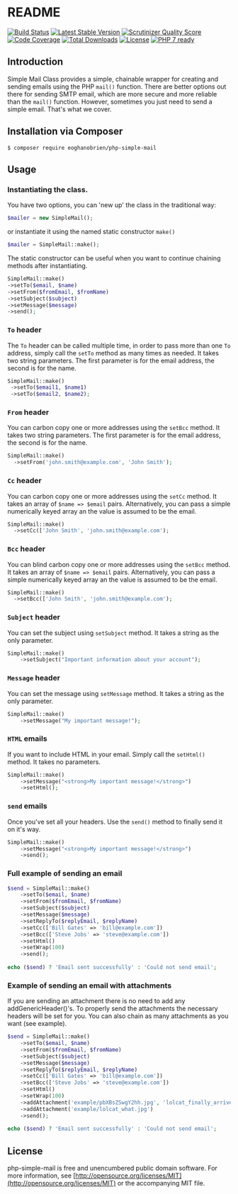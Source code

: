 # README

[![Build Status](https://travis-ci.org/eoghanobrien/php-simple-mail.png?branch=master)](https://travis-ci.org/eoghanobrien/php-simple-mail)
[![Latest Stable Version](https://poser.pugx.org/eoghanobrien/php-simple-mail/v/stable.png)](https://packagist.org/packages/eoghanobrien/php-simple-mail)
[![Scrutinizer Quality Score](https://scrutinizer-ci.com/g/eoghanobrien/php-simple-mail/badges/quality-score.png?s=a6850c4ef51c0d56ed50513d3749d6c1617dfaff)](https://scrutinizer-ci.com/g/eoghanobrien/php-simple-mail/)
[![Code Coverage](https://scrutinizer-ci.com/g/eoghanobrien/php-simple-mail/badges/coverage.png?s=d167e7faf23471deeef69d26ff23812a64e74326)](https://scrutinizer-ci.com/g/eoghanobrien/php-simple-mail/)
[![Total Downloads](https://poser.pugx.org/eoghanobrien/php-simple-mail/downloads.png)](https://packagist.org/packages/eoghanobrien/php-simple-mail)
[![License](https://poser.pugx.org/eoghanobrien/php-simple-mail/license.png)](https://packagist.org/packages/eoghanobrien/php-simple-mail)
[![PHP 7 ready](http://php7ready.timesplinter.ch/eoghanobrien/php-simple-mail/master/badge.svg)](https://travis-ci.org/eoghanobrien/php-simple-mail)

## Introduction

Simple Mail Class provides a simple, chainable wrapper for creating and sending emails using the PHP `mail()` function. There are better options out there for sending SMTP email, which are more secure and more reliable than the `mail()` function. However, sometimes you just need to send a simple email. That's what we cover.

## Installation via Composer

```
$ composer require eoghanobrien/php-simple-mail
```

## Usage

### Instantiating the class.

You have two options, you can 'new up' the class in the traditional way:

```php
$mailer = new SimpleMail();
```
or instantiate it using the named static constructor `make()`
```php
$mailer = SimpleMail::make();
```
The static constructor can be useful when you want to continue chaining methods after instantiating.
```php
SimpleMail::make()
->setTo($email, $name)
->setFrom($fromEmail, $fromName)
->setSubject($subject)
->setMessage($message)
->send();
```
 


### `To` header
 
The `To` header can be called multiple time, in order to pass more than one `To` address, simply call the `setTo` method as many times as needed. It takes two string parameters. The first parameter is for the email address, the second is for the name.
 
```php
SimpleMail::make()
 ->setTo($email1, $name1)
 ->setTo($email2, $name2);
```
 
 
### `From` header

You can carbon copy one or more addresses using the `setBcc` method. It takes two string parameters. The first parameter is for the email address, the second is for the name.

```php
SimpleMail::make()
  ->setFrom('john.smith@example.com', 'John Smith');
```
 
 
 
### `Cc` header

You can carbon copy one or more addresses using the `setCc` method. It takes an array of `$name => $email` pairs. Alternatively, you can pass a simple numerically keyed array an the value is assumed to be the email.

```php
SimpleMail::make()
  ->setCc(['John Smith', 'john.smith@example.com');
```
 
 
### `Bcc` header

You can blind carbon copy one or more addresses using the `setBcc` method. It takes an array of `$name => $email` pairs. Alternatively, you can pass a simple numerically keyed array an the value is assumed to be the email.

```php
SimpleMail::make()
  ->setBcc(['John Smith', 'john.smith@example.com');
```
 
### `Subject` header

You can set the subject using `setSubject` method. It takes a string as the only parameter.

```php
SimpleMail::make()
    ->setSubject("Important information about your account");
```
 
### `Message` header

You can set the message using `setMessage` method. It takes a string as the only parameter.

```php
SimpleMail::make()
    ->setMessage("My important message!");
```

### `HTML` emails

If you want to include HTML in your email. Simply call the `setHtml()` method. It takes no parameters.

```php
SimpleMail::make()
    ->setMessage("<strong>My important message!</strong>")
    ->setHtml();
```

### `send` emails

Once you've set all your headers. Use the `send()` method to finally send it on it's way.

```php
SimpleMail::make()
    ->setMessage("<strong>My important message!</strong>")
    ->send();
```
 
### Full example of sending an email
 
```php
$send = SimpleMail::make()
    ->setTo($email, $name)
    ->setFrom($fromEmail, $fromName)
    ->setSubject($subject)
    ->setMessage($message)
    ->setReplyTo($replyEmail, $replyName)
    ->setCc(['Bill Gates' => 'bill@example.com'])
    ->setBcc(['Steve Jobs' => 'steve@example.com'])
    ->setHtml()
    ->setWrap(100)
    ->send();
    
echo ($send) ? 'Email sent successfully' : 'Could not send email';
```

### Example of sending an email with attachments

If you are sending an attachment there is no need to add any addGenericHeader()'s. To properly send the attachments the necessary headers will be set for you. You can also chain as many attachments as you want (see example).

```php
$send = SimpleMail::make()
    ->setTo($email, $name)
    ->setFrom($fromEmail, $fromName)
    ->setSubject($subject)
    ->setMessage($message)
    ->setReplyTo($replyEmail, $replyName)
    ->setCc(['Bill Gates' => 'bill@example.com'])
    ->setBcc(['Steve Jobs' => 'steve@example.com'])
    ->setHtml()
    ->setWrap(100)
    ->addAttachment('example/pbXBsZSwgY2hh.jpg', 'lolcat_finally_arrived.jpg')
    ->addAttachment('example/lolcat_what.jpg')
    ->send();
    
echo ($send) ? 'Email sent successfully' : 'Could not send email';
```

## License
php-simple-mail is free and unencumbered public domain software. For more information, see [http://opensource.org/licenses/MIT](http://opensource.org/licenses/MIT) or the accompanying MIT file.

